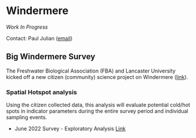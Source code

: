 
# Windermere

*Work In Progress*

Contact: Paul Julian ([email](mailto:pauljulianphd@gmail.com))

## Big Windermere Survey

The Freshwater Biological Association (FBA) and Lancaster University
kicked off a new citizen (community) science project on Windermere
([link](https://www.fba.org.uk/volunteer/the-big-windermere-survey)).

### Spatial Hotspot analysis

Using the citizen collected data, this analysis will evaluate potential
cold/hot spots in indicator parameters during the entire survey period
and individual sampling events.

-   June 2022 Survey - Exploratory Analysis
    [Link](https://swampthingecology.org/Windermere/slides/202206_Survey_WindermereHotSpot#1)
